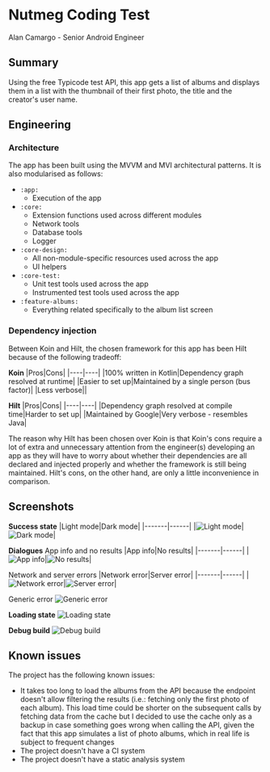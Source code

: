 # Nutmeg Coding Test
Alan Camargo - Senior Android Engineer

## Summary
Using the free Typicode test API, this app gets a list of albums and displays them in a list
with the thumbnail of their first photo, the title and the creator's user name.

## Engineering
### Architecture
The app has been built using the MVVM and MVI architectural patterns. It is also modularised
as follows:

- `:app:`
    - Execution of the app
- `:core:`
    - Extension functions used across different modules
    - Network tools
    - Database tools
    - Logger
- `:core-design:`
    - All non-module-specific resources used across the app
    - UI helpers
- `:core-test:`
    - Unit test tools used across the app
    - Instrumented test tools used across the app
- `:feature-albums:`
    - Everything related specifically to the album list screen

### Dependency injection
Between Koin and Hilt, the chosen framework for this app has been Hilt because of the following
tradeoff:

**Koin**
|Pros|Cons|
|----|----|
|100% written in Kotlin|Dependency graph resolved at runtime|
|Easier to set up|Maintained by a single person (bus factor)|
|Less verbose||

**Hilt**
|Pros|Cons|
|----|----|
|Dependency graph resolved at compile time|Harder to set up|
|Maintained by Google|Very verbose - resembles Java|

The reason why Hilt has been chosen over Koin is that Koin's cons require a lot of extra and
unnecessary attention from the engineer(s) developing an app as they will have to worry about
whether their dependencies are all declared and injected properly and whether the framework
is still being maintained. Hilt's cons, on the other hand, are only a little inconvenience in
comparison.

## Screenshots
**Success state**
|Light mode|Dark mode|
|-------|------|
|![Light mode](screenshots/success-light.png)|![Dark mode](screenshots/success-dark.png)|

**Dialogues**
App info and no results
|App info|No results|
|-------|------|
|![App info](screenshots/app-info.png)|![No results](screenshots/no-results.png)|

Network and server errors
|Network error|Server error|
|-------|------|
|![Network error](screenshots/network-error.png)|![Server error](screenshots/server-error.png)|

Generic error
![Generic error](screenshots/generic-error.png)

**Loading state**
![Loading state](screenshots/loading.png)

**Debug build**
![Debug build](screenshots/debug.png)

## Known issues
The project has the following known issues:

- It takes too long to load the albums from the API because the endpoint doesn't allow filtering
the results (i.e.: fetching only the first photo of each album). This load time could be shorter
on the subsequent calls by fetching data from the cache but I decided to use the cache only as a
backup in case something goes wrong when calling the API, given the fact that this app simulates
a list of photo albums, which in real life is subject to frequent changes
- The project doesn't have a CI system
- The project doesn't have a static analysis system
